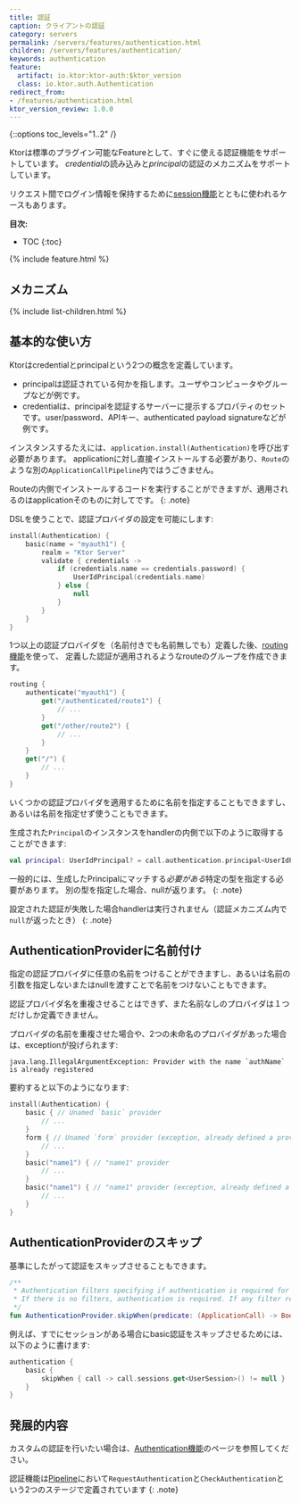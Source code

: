 ```yaml
---
title: 認証
caption: クライアントの認証
category: servers
permalink: /servers/features/authentication.html
children: /servers/features/authentication/
keywords: authentication
feature:
  artifact: io.ktor:ktor-auth:$ktor_version
  class: io.ktor.auth.Authentication
redirect_from:
- /features/authentication.html
ktor_version_review: 1.0.0
---
```


{::options toc_levels="1..2" /}

Ktorは標準のプラグイン可能なFeatureとして、すぐに使える認証機能をサポートしています。
*credential*の読み込みと*principal*の認証のメカニズムをサポートしています。

リクエスト間でログイン情報を保持するために[session機能](/servers/features/sessions.html)とともに使われるケースもあります。

**目次:**

* TOC
{:toc}

{% include feature.html %}

## メカニズム

{% include list-children.html %}

## 基本的な使い方

Ktorはcredentialとprincipalという2つの概念を定義しています。

* principalは認証されている何かを指します。ユーザやコンピュータやグループなどが例です。
* credentialは、principalを認証するサーバーに提示するプロパティのセットです。user/password、APIキー、authenticated payload signatureなどが例です。

インスタンスするたえには、`application.install(Authentication)`を呼び出す必要があります。
applicationに対し直接インストールする必要があり、`Route`のような別の`ApplicationCallPipeline`内ではうごきません。

Routeの内側でインストールするコードを実行することができますが、適用されるのはapplicationそのものに対してです。
{: .note}

DSLを使うことで、認証プロバイダの設定を可能にします:

```kotlin
install(Authentication) {
    basic(name = "myauth1") {
        realm = "Ktor Server"
        validate { credentials ->
            if (credentials.name == credentials.password) {
                UserIdPrincipal(credentials.name)
            } else {
                null
            }
        }
    }
}
```

1つ以上の認証プロバイダを（名前付きでも名前無しでも）定義した後、[routing機能](/servers/features/routing.html)を使って、
定義した認証が適用されるようなrouteのグループを作成できます。

```kotlin
routing {
    authenticate("myauth1") {
        get("/authenticated/route1") {
            // ...
        }    
        get("/other/route2") {
            // ...
        }    
    }
    get("/") {
        // ...
    }
}
```

いくつかの認証プロバイダを適用するために名前を指定することもできますし、あるいは名前を指定せず使うこともできます。

生成された`Principal`のインスタンスをhandlerの内側で以下のように取得することができます:

```kotlin
val principal: UserIdPrincipal? = call.authentication.principal<UserIdPrincipal>()
```

一般的には、生成したPrincipalにマッチする*必要がある*特定の型を指定する必要があります。
別の型を指定した場合、nullが返ります。
{: .note}

設定された認証が失敗した場合handlerは実行されません（認証メカニズム内で`null`が返ったとき）
{: .note}

## AuthenticationProviderに名前付け

指定の認証プロバイダに任意の名前をつけることができますし、あるいは名前の引数を指定しないまたはnullを渡すことで名前をつけないこともできます。

認証プロバイダ名を重複させることはできず、また名前なしのプロバイダは１つだけしか定義できません。

プロバイダの名前を重複させた場合や、2つの未命名のプロバイダがあった場合は、exceptionが投げられます:

```
java.lang.IllegalArgumentException: Provider with the name `authName` is already registered
```

要約すると以下のようになります:

```kotlin
install(Authentication) {
    basic { // Unamed `basic` provider
        // ...
    }
    form { // Unamed `form` provider (exception, already defined a provider with name = null) 
        // ...
    }
    basic("name1") { // "name1" provider
        // ...
    }
    basic("name1") { // "name1" provider (exception, already defined a provider with name = "name1")
        // ...
    }
}
```

## AuthenticationProviderのスキップ

基準にしたがって認証をスキップさせることもできます。

```kotlin
/**
 * Authentication filters specifying if authentication is required for particular [ApplicationCall]
 * If there is no filters, authentication is required. If any filter returns true, authentication is not required.
 */
fun AuthenticationProvider.skipWhen(predicate: (ApplicationCall) -> Boolean)
```

例えば、すでにセッションがある場合にbasic認証をスキップさせるためには、以下のように書けます:

```kotlin
authentication {
    basic {
        skipWhen { call -> call.sessions.get<UserSession>() != null }
    }
}
```

## 発展的内容

カスタムの認証を行いたい場合は、[Authentication機能](https://github.com/ktorio/ktor/tree/master/ktor-features/ktor-auth/jvm/src/io/ktor/auth)のページを参照してください。

認証機能は[Pipeline](https://github.com/ktorio/ktor/blob/master/ktor-features/ktor-auth/jvm/src/io/ktor/auth/AuthenticationPipeline.kt)において`RequestAuthentication`と`CheckAuthentication`という2つのステージで定義されています
{: .note}

